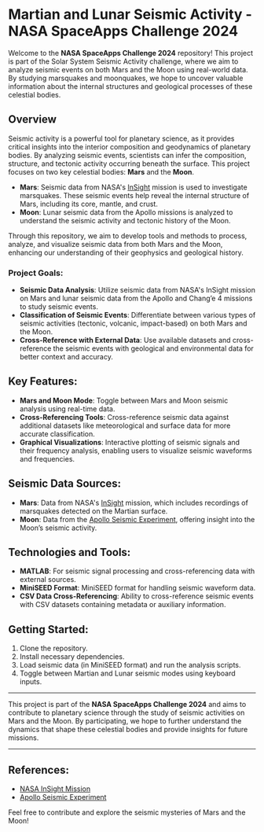 <h1>Martian and Lunar Seismic Activity - NASA SpaceApps Challenge 2024</h1>

<p>Welcome to the <strong>NASA SpaceApps Challenge 2024</strong> repository! This project is part of the Solar System Seismic Activity challenge, where we aim to analyze seismic events on both Mars and the Moon using real-world data. By studying marsquakes and moonquakes, we hope to uncover valuable information about the internal structures and geological processes of these celestial bodies.</p>

<h2>Overview</h2>

<p>Seismic activity is a powerful tool for planetary science, as it provides critical insights into the interior composition and geodynamics of planetary bodies. By analyzing seismic events, scientists can infer the composition, structure, and tectonic activity occurring beneath the surface. This project focuses on two key celestial bodies: <strong>Mars</strong> and the <strong>Moon</strong>.</p>

<ul>
  <li><strong>Mars</strong>: Seismic data from NASA's <a href="https://mars.nasa.gov/insight/">InSight</a> mission is used to investigate marsquakes. These seismic events help reveal the internal structure of Mars, including its core, mantle, and crust.</li>
  <li><strong>Moon</strong>: Lunar seismic data from the Apollo missions is analyzed to understand the seismic activity and tectonic history of the Moon.</li>
</ul>

<p>Through this repository, we aim to develop tools and methods to process, analyze, and visualize seismic data from both Mars and the Moon, enhancing our understanding of their geophysics and geological history.</p>

<h3>Project Goals:</h3>
<ul>
  <li><strong>Seismic Data Analysis</strong>: Utilize seismic data from NASA's InSight mission on Mars and lunar seismic data from the Apollo and Chang’e 4 missions to study seismic events.</li>
  <li><strong>Classification of Seismic Events</strong>: Differentiate between various types of seismic activities (tectonic, volcanic, impact-based) on both Mars and the Moon.</li>
  <li><strong>Cross-Reference with External Data</strong>: Use available datasets and cross-reference the seismic events with geological and environmental data for better context and accuracy.</li>
</ul>

<h2>Key Features:</h2>
<ul>
  <li><strong>Mars and Moon Mode</strong>: Toggle between Mars and Moon seismic analysis using real-time data.</li>
  <li><strong>Cross-Referencing Tools</strong>: Cross-reference seismic data against additional datasets like meteorological and surface data for more accurate classification.</li>
  <li><strong>Graphical Visualizations</strong>: Interactive plotting of seismic signals and their frequency analysis, enabling users to visualize seismic waveforms and frequencies.</li>
</ul>

<h2>Seismic Data Sources:</h2>
<ul>
  <li><strong>Mars</strong>: Data from NASA's <a href="https://mars.nasa.gov/insight/">InSight</a> mission, which includes recordings of marsquakes detected on the Martian surface.</li>
  <li><strong>Moon</strong>: Data from the <a href="https://nssdc.gsfc.nasa.gov/nmc/experiment/display.action?id=1969-059A-04">Apollo Seismic Experiment</a>, offering insight into the Moon’s seismic activity.</li>
</ul>

<h2>Technologies and Tools:</h2>
<ul>
  <li><strong>MATLAB</strong>: For seismic signal processing and cross-referencing data with external sources.</li>
  <li><strong>MiniSEED Format</strong>: MiniSEED format for handling seismic waveform data.</li>
  <li><strong>CSV Data Cross-Referencing</strong>: Ability to cross-reference seismic events with CSV datasets containing metadata or auxiliary information.</li>
</ul>

<h2>Getting Started:</h2>
<ol>
  <li>Clone the repository.</li>
  <li>Install necessary dependencies.</li>
  <li>Load seismic data (in MiniSEED format) and run the analysis scripts.</li>
  <li>Toggle between Martian and Lunar seismic modes using keyboard inputs.</li>
</ol>

<hr>

<p>This project is part of the <strong>NASA SpaceApps Challenge 2024</strong> and aims to contribute to planetary science through the study of seismic activities on Mars and the Moon. By participating, we hope to further understand the dynamics that shape these celestial bodies and provide insights for future missions.</p>

<hr>

<h2>References:</h2>
<ul>
  <li><a href="https://mars.nasa.gov/insight/">NASA InSight Mission</a></li>
  <li><a href="https://nssdc.gsfc.nasa.gov/nmc/experiment/display.action?id=1969-059A-04">Apollo Seismic Experiment</a></li>
  
</ul>

<p>Feel free to contribute and explore the seismic mysteries of Mars and the Moon!</p>
    
